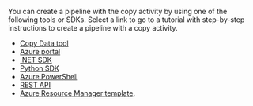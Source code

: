 <!--
    Separate the generic "Get started" paragraph from each connector-* article in azure-docs-pr/articles/data-factory/ to ease future central update.
-->
You can create a pipeline with the copy activity by using one of the following tools or SDKs. Select a link to go to a tutorial with step-by-step instructions to create a pipeline with a copy activity. 

- [Copy Data tool](../articles/data-factory/quickstart-create-data-factory-copy-data-tool.md)
- [Azure portal](../articles/data-factory/quickstart-create-data-factory-portal.md)
- [.NET SDK](../articles/data-factory/quickstart-create-data-factory-dot-net.md)
- [Python SDK](../articles/data-factory/quickstart-create-data-factory-python.md)
- [Azure PowerShell](../articles/data-factory/quickstart-create-data-factory-powershell.md)
- [REST API](../articles/data-factory/quickstart-create-data-factory-rest-api.md)
- [Azure Resource Manager template](../articles/data-factory/quickstart-create-data-factory-resource-manager-template.md). 

